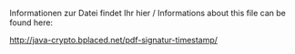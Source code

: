 Informationen zur Datei findet Ihr hier / Informations about this file can be found here:

http://java-crypto.bplaced.net/pdf-signatur-timestamp/

